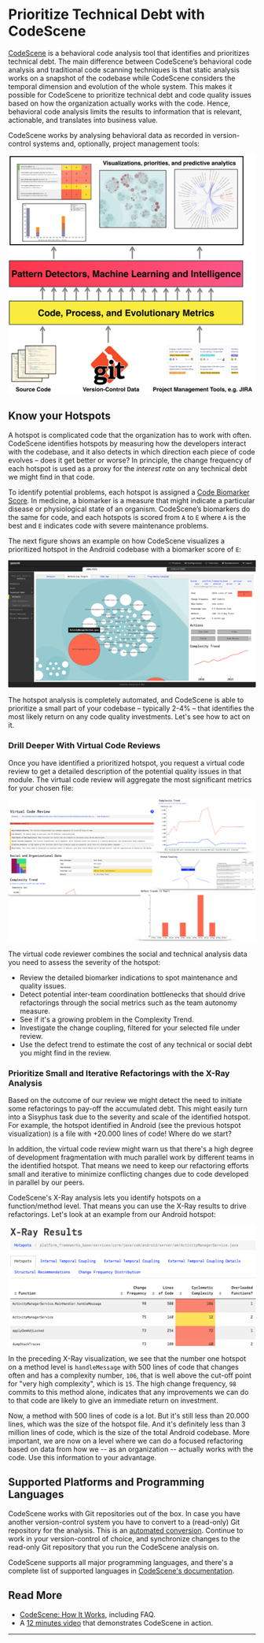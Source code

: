 # Prioritize Technical Debt with CodeScene

[CodeScene][1] is a behavioral code analysis tool that identifies and prioritizes technical debt. The main difference
between CodeScene’s behavioral code analysis and traditional code scanning techniques is that static analysis works on
a snapshot of the codebase while CodeScene considers the temporal dimension and evolution of the whole system. This
makes it possible for CodeScene to prioritize technical debt and code quality issues based on how the organization
actually works with the code. Hence, behavioral code analysis limits the results to information that is relevant,
actionable, and translates into business value.

CodeScene works by analysing behavioral data as recorded in version-control systems and, optionally, project management tools:

![CodeScene](/images/codescene-how.png)


## Know your Hotspots

A hotspot is complicated code that the organization has to work with often. CodeScene identifies hotspots by measuring
how the developers interact with the codebase, and it also detects in which direction each piece of code evolves – does it
get better or worse? In principle, the change frequency of each hotspot is used as a proxy for the *interest rate* on
any technical debt we might find in that code.

To identify potential problems, each hotspot is assigned a [Code Biomarker Score][2]. In medicine, a biomarker is a
measure that might indicate a particular disease or physiological state of an organism. CodeScene’s biomarkers do the
same for code, and each hotspots is scored from `A` to `E` where `A` is the best and `E` indicates code with severe
maintenance problems.

The next figure shows an example on how CodeScene visualizes a prioritized hotspot in the Android codebase with
a biomarker score of `E`:

![CodeScene](/images/codescene-android.png)

The hotspot analysis is completely automated, and CodeScene is able to prioritize a small part of your codebase –
typically 2-4% – that identifies the most likely return on any code quality investments. Let's see how to act on it.

### Drill Deeper With Virtual Code Reviews

Once you have identified a prioritized hotspot, you request a virtual code review to get a detailed description of
the potential quality issues in that module. The virtual code review will aggregate the most significant
metrics for your chosen file:

![CodeScene's Virtual Code Reviewer](/images/codescene-virtual-code-reviewer.png)

The virtual code reviewer combines the social and technical analysis data you need to assess the severity of the
hotspot:

* Review the detailed biomarker indications to spot maintenance and quality issues.
* Detect potential inter-team coordination bottlenecks that should drive refactorings through the social metrics such as the team autonomy measure.
* See if it's a growing problem in the Complexity Trend.
* Investigate the change coupling, filtered for your selected file under review.
* Use the defect trend to estimate the cost of any technical or social debt you might find in the review.

### Prioritize Small and Iterative Refactorings with the X-Ray Analysis

Based on the outcome of our review we might detect the need to initiate some refactorings to pay-off the accumulated debt.
This might easily turn into a Sisyphus task due to the severity and scale of the identified hotspot. For example, the
hotspot identified in Android (see the previous hotspot visualization) is a file with +20.000 lines of code! Where do we start?

In addition, the virtual code review might warn us that there's a high degree of development fragmentation with much
parallel work by different teams in the identified hotspot. That means we need to keep our refactoring efforts small
and iterative to minimize conflicting changes due to code developed in parallel by our peers.

CodeScene's X-Ray analysis lets you identify hotspots on a function/method level. That means you can use the X-Ray
results to drive refactorings. Let's look at an example from our Android hotspot:

![An X-Ray Analysis of a Large Hotspot](/images/codescene-xray.png)

In the preceding X-Ray visualization, we see that the number one hotspot on a method level is `handleMessage` with
500 lines of code that changes often and has a complexity number, `106`, that is well above the cut-off point for
"very high complexity", which is `15`. The high change frequency, `98` commits to this method alone, indicates that
any improvements we can do to that code are likely to give an immediate return on investment.

Now, a method with 500 lines of code is a lot. But it's still less than 20.000 lines, which was the size of the
hotspot file. And it's definitely less than 3 million lines of code, which is the size of the total Android codebase. More
important, we are now on a level where we can do a focused refactoring based on data from how we -- as an organization --
actually works with the code. Use this information to your advantage.

## Supported Platforms and Programming Languages

CodeScene works with Git repositories out of the box. In case you have another version-control system you have to convert
to a (read-only) Git repository for the analysis. This is an [automated conversion][3]. Continue to work in your
version-control of choice, and synchronize changes to the read-only Git repository that you run the CodeScene analysis on.

CodeScene supports all major programming languages, and there's a complete list of supported languages
in [CodeScene's documentation][4].

## Read More

* [CodeScene: How It Works][5], including FAQ.
* A [12 minutes video][6] that demonstrates CodeScene in action.

---

[1]: https://empear.com/
[2]: https://empear.com/blog/code-biomarkers/
[3]: https://git-scm.com/book/en/v2/Git-and-Other-Systems-Migrating-to-Git
[4]: https://docs.enterprise.codescene.io/versions/2.7.0/guides/technical/xray.html
[5]: https://empear.com/how-it-works/
[6]: https://www.youtube.com/watch?v=n4P_I9rXKbE